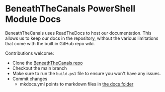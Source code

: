 # BeneathTheCanals PowerShell Module Docs

BeneathTheCanals uses ReadTheDocs to host our documentation. This allows us to keep our docs in the repository, without the various limitations that come with the built in GitHub repo wiki.

Contributions welcome:

* Clone the [BeneathTheCanals repo](https://github.com/HeyItsGilbert/BeneathTheCanals)
* Checkout the main branch
* Make sure to run the `build.ps1` file to ensure you won't have any issues.
* Commit changes
  * mkdocs.yml points to markdown files in [the docs folder](https://github.com/HeyItsGilbert/BeneathTheCanals/tree/main/docs)
